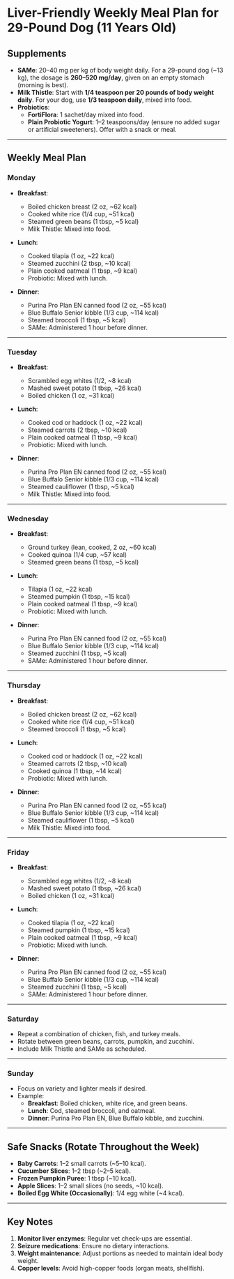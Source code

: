 # Liver-Friendly Weekly Meal Plan for 29-Pound Dog (11 Years Old)

## Supplements
- **SAMe**: 20–40 mg per kg of body weight daily. For a 29-pound dog (~13 kg), the dosage is **260–520 mg/day**, given on an empty stomach (morning is best).
- **Milk Thistle**: Start with **1/4 teaspoon per 20 pounds of body weight daily**. For your dog, use **1/3 teaspoon daily**, mixed into food.
- **Probiotics**:
  - **FortiFlora**: 1 sachet/day mixed into food.
  - **Plain Probiotic Yogurt**: 1–2 teaspoons/day (ensure no added sugar or artificial sweeteners). Offer with a snack or meal.

---

## Weekly Meal Plan

### Monday
- **Breakfast**:
  - Boiled chicken breast (2 oz, ~62 kcal)
  - Cooked white rice (1/4 cup, ~51 kcal)
  - Steamed green beans (1 tbsp, ~5 kcal)
  - Milk Thistle: Mixed into food.

- **Lunch**:
  - Cooked tilapia (1 oz, ~22 kcal)
  - Steamed zucchini (2 tbsp, ~10 kcal)
  - Plain cooked oatmeal (1 tbsp, ~9 kcal)
  - Probiotic: Mixed with lunch.

- **Dinner**:
  - Purina Pro Plan EN canned food (2 oz, ~55 kcal)
  - Blue Buffalo Senior kibble (1/3 cup, ~114 kcal)
  - Steamed broccoli (1 tbsp, ~5 kcal)
  - SAMe: Administered 1 hour before dinner.

---

### Tuesday
- **Breakfast**:
  - Scrambled egg whites (1/2, ~8 kcal)
  - Mashed sweet potato (1 tbsp, ~26 kcal)
  - Boiled chicken (1 oz, ~31 kcal)

- **Lunch**:
  - Cooked cod or haddock (1 oz, ~22 kcal)
  - Steamed carrots (2 tbsp, ~10 kcal)
  - Plain cooked oatmeal (1 tbsp, ~9 kcal)
  - Probiotic: Mixed with lunch.

- **Dinner**:
  - Purina Pro Plan EN canned food (2 oz, ~55 kcal)
  - Blue Buffalo Senior kibble (1/3 cup, ~114 kcal)
  - Steamed cauliflower (1 tbsp, ~5 kcal)
  - Milk Thistle: Mixed into food.

---

### Wednesday
- **Breakfast**:
  - Ground turkey (lean, cooked, 2 oz, ~60 kcal)
  - Cooked quinoa (1/4 cup, ~57 kcal)
  - Steamed green beans (1 tbsp, ~5 kcal)

- **Lunch**:
  - Tilapia (1 oz, ~22 kcal)
  - Steamed pumpkin (1 tbsp, ~15 kcal)
  - Plain cooked oatmeal (1 tbsp, ~9 kcal)
  - Probiotic: Mixed with lunch.

- **Dinner**:
  - Purina Pro Plan EN canned food (2 oz, ~55 kcal)
  - Blue Buffalo Senior kibble (1/3 cup, ~114 kcal)
  - Steamed zucchini (1 tbsp, ~5 kcal)
  - SAMe: Administered 1 hour before dinner.

---

### Thursday
- **Breakfast**:
  - Boiled chicken breast (2 oz, ~62 kcal)
  - Cooked white rice (1/4 cup, ~51 kcal)
  - Steamed broccoli (1 tbsp, ~5 kcal)

- **Lunch**:
  - Cooked cod or haddock (1 oz, ~22 kcal)
  - Steamed carrots (2 tbsp, ~10 kcal)
  - Cooked quinoa (1 tbsp, ~14 kcal)
  - Probiotic: Mixed with lunch.

- **Dinner**:
  - Purina Pro Plan EN canned food (2 oz, ~55 kcal)
  - Blue Buffalo Senior kibble (1/3 cup, ~114 kcal)
  - Steamed cauliflower (1 tbsp, ~5 kcal)
  - Milk Thistle: Mixed into food.

---

### Friday
- **Breakfast**:
  - Scrambled egg whites (1/2, ~8 kcal)
  - Mashed sweet potato (1 tbsp, ~26 kcal)
  - Boiled chicken (1 oz, ~31 kcal)

- **Lunch**:
  - Cooked tilapia (1 oz, ~22 kcal)
  - Steamed pumpkin (1 tbsp, ~15 kcal)
  - Plain cooked oatmeal (1 tbsp, ~9 kcal)
  - Probiotic: Mixed with lunch.

- **Dinner**:
  - Purina Pro Plan EN canned food (2 oz, ~55 kcal)
  - Blue Buffalo Senior kibble (1/3 cup, ~114 kcal)
  - Steamed zucchini (1 tbsp, ~5 kcal)
  - SAMe: Administered 1 hour before dinner.

---

### Saturday
- Repeat a combination of chicken, fish, and turkey meals.
- Rotate between green beans, carrots, pumpkin, and zucchini.
- Include Milk Thistle and SAMe as scheduled.

---

### Sunday
- Focus on variety and lighter meals if desired.
- Example:
  - **Breakfast**: Boiled chicken, white rice, and green beans.
  - **Lunch**: Cod, steamed broccoli, and oatmeal.
  - **Dinner**: Purina Pro Plan EN, Blue Buffalo kibble, and zucchini.

---

## Safe Snacks (Rotate Throughout the Week)
- **Baby Carrots**: 1–2 small carrots (~5–10 kcal).
- **Cucumber Slices**: 1–2 tbsp (~2–5 kcal).
- **Frozen Pumpkin Puree**: 1 tbsp (~10 kcal).
- **Apple Slices**: 1–2 small slices (no seeds, ~10 kcal).
- **Boiled Egg White (Occasionally)**: 1/4 egg white (~4 kcal).

---

## Key Notes
1. **Monitor liver enzymes**: Regular vet check-ups are essential.
2. **Seizure medications**: Ensure no dietary interactions.
3. **Weight maintenance**: Adjust portions as needed to maintain ideal body weight.
4. **Copper levels**: Avoid high-copper foods (organ meats, shellfish).
